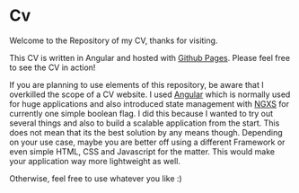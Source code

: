 # Cv

Welcome to the Repository of my CV, thanks for visiting.

This CV is written in Angular and hosted with [Github Pages](https://gereonfranken.github.io/cv/). Please feel free to see the CV in action!

If you are planning to use elements of this repository, be aware that I overkilled the scope of a CV website. I used [Angular](https://angular.io/) which is normally used for huge applications and also introduced state management with [NGXS](https://www.ngxs.io/) for currently one simple boolean flag. I did this because I wanted to try out several things and also to build a scalable application from the start. This does not mean that its the best solution by any means though. Depending on your use case, maybe you are better off using a different Framework or even simple HTML, CSS and Javascript for the matter. This would make your application way more lightweight as well.

Otherwise, feel free to use whatever you like :) 
